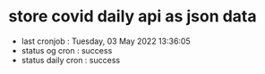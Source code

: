# store covid daily api as json data

- last cronjob : Tuesday, 03 May 2022 13:36:05
- status og cron : success
- status daily cron : success
      
      